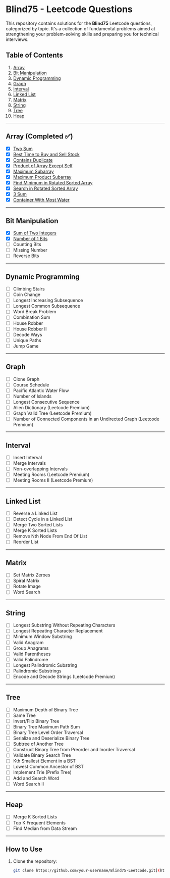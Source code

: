 # Blind75 - Leetcode Questions

This repository contains solutions for the **Blind75** Leetcode questions, categorized by topic. It's a collection of fundamental problems aimed at strengthening your problem-solving skills and preparing you for technical interviews.

## Table of Contents

1. [Array](https://github.com/MrRavikumar/Bind75_Leetcode/blob/main/README.md#array-completed-)
2. [Bit Manipulation](https://github.com/MrRavikumar/Bind75_Leetcode/blob/main/README.md#bit-manipulation)
3. [Dynamic Programming](https://github.com/MrRavikumar/Bind75_Leetcode/blob/main/README.md#dynamic-programming)
4. [Graph](https://github.com/MrRavikumar/Bind75_Leetcode/blob/main/README.md#graph)
5. [Interval](https://github.com/MrRavikumar/Bind75_Leetcode/blob/main/README.md#interval)
6. [Linked List](https://github.com/MrRavikumar/Bind75_Leetcode/blob/main/README.md#linked-list)
7. [Matrix](https://github.com/MrRavikumar/Bind75_Leetcode/blob/main/README.md#matrix)
8. [String](https://github.com/MrRavikumar/Bind75_Leetcode/blob/main/README.md#string)
9. [Tree](https://github.com/MrRavikumar/Bind75_Leetcode/blob/main/README.md#tree)
10. [Heap](https://github.com/MrRavikumar/Bind75_Leetcode/blob/main/README.md#heap)

---

## Array (Completed ✅)

- [x] [Two Sum](https://github.com/MrRavikumar/Bind75_Leetcode/blob/main/Array/Array_TwoSums.py)
- [x] [Best Time to Buy and Sell Stock](https://github.com/MrRavikumar/Bind75_Leetcode/blob/main/Array/Array_BestTimeToBuyAndSellStock.py)
- [x] [Contains Duplicate](https://github.com/MrRavikumar/Bind75_Leetcode/blob/main/Array/Array_ContainsDuplicates.py)
- [x] [Product of Array Except Self](https://github.com/MrRavikumar/Bind75_Leetcode/blob/main/Array/Array_ProductExceptSelf.py)  
- [x] [Maximum Subarray](https://github.com/MrRavikumar/Bind75_Leetcode/blob/main/Array/Array_MaxSubArray.py)  
- [x] [Maximum Product Subarray](https://github.com/MrRavikumar/Bind75_Leetcode/blob/main/Array/Array_MaxProductSubArray.py)  
- [x] [Find Minimum in Rotated Sorted Array](https://github.com/MrRavikumar/Bind75_Leetcode/blob/main/Array/Array_FindMinimumElementInRotatedSortedArray.py)  
- [x] [Search in Rotated Sorted Array](https://github.com/MrRavikumar/Bind75_Leetcode/blob/main/Array/Array_SearchInRotatedSortedArray1.py)  
- [x] [3 Sum](https://github.com/MrRavikumar/Bind75_Leetcode/blob/main/Array/Array_ThreeSums.py)  
- [x] [Container With Most Water](https://github.com/MrRavikumar/Bind75_Leetcode/blob/main/Array/Array_ContainerWithMostWater.py)  

---

## Bit Manipulation

- [x] [Sum of Two Integers](https://github.com/MrRavikumar/Bind75_Leetcode/blob/main/Bit_Manipulation/Bit_SumOfTwoInteger.py) 
- [x] [Number of 1 Bits](https://github.com/MrRavikumar/Bind75_Leetcode/blob/main/Bit_Manipulation/Bit_NumberOf1Bit.py)  
- [ ] Counting Bits  
- [ ] Missing Number  
- [ ] Reverse Bits  

---

## Dynamic Programming

- [ ] Climbing Stairs  
- [ ] Coin Change  
- [ ] Longest Increasing Subsequence  
- [ ] Longest Common Subsequence  
- [ ] Word Break Problem  
- [ ] Combination Sum  
- [ ] House Robber  
- [ ] House Robber II  
- [ ] Decode Ways  
- [ ] Unique Paths  
- [ ] Jump Game  

---

## Graph

- [ ] Clone Graph  
- [ ] Course Schedule  
- [ ] Pacific Atlantic Water Flow  
- [ ] Number of Islands  
- [ ] Longest Consecutive Sequence  
- [ ] Alien Dictionary (Leetcode Premium)  
- [ ] Graph Valid Tree (Leetcode Premium)  
- [ ] Number of Connected Components in an Undirected Graph (Leetcode Premium)  

---

## Interval

- [ ] Insert Interval  
- [ ] Merge Intervals  
- [ ] Non-overlapping Intervals  
- [ ] Meeting Rooms (Leetcode Premium)  
- [ ] Meeting Rooms II (Leetcode Premium)  

---

## Linked List

- [ ] Reverse a Linked List  
- [ ] Detect Cycle in a Linked List  
- [ ] Merge Two Sorted Lists  
- [ ] Merge K Sorted Lists  
- [ ] Remove Nth Node From End Of List  
- [ ] Reorder List  

---

## Matrix

- [ ] Set Matrix Zeroes  
- [ ] Spiral Matrix  
- [ ] Rotate Image  
- [ ] Word Search  

---

## String

- [ ] Longest Substring Without Repeating Characters  
- [ ] Longest Repeating Character Replacement  
- [ ] Minimum Window Substring  
- [ ] Valid Anagram  
- [ ] Group Anagrams  
- [ ] Valid Parentheses  
- [ ] Valid Palindrome  
- [ ] Longest Palindromic Substring  
- [ ] Palindromic Substrings  
- [ ] Encode and Decode Strings (Leetcode Premium)  

---

## Tree

- [ ] Maximum Depth of Binary Tree  
- [ ] Same Tree  
- [ ] Invert/Flip Binary Tree  
- [ ] Binary Tree Maximum Path Sum  
- [ ] Binary Tree Level Order Traversal  
- [ ] Serialize and Deserialize Binary Tree  
- [ ] Subtree of Another Tree  
- [ ] Construct Binary Tree from Preorder and Inorder Traversal  
- [ ] Validate Binary Search Tree  
- [ ] Kth Smallest Element in a BST  
- [ ] Lowest Common Ancestor of BST  
- [ ] Implement Trie (Prefix Tree)  
- [ ] Add and Search Word  
- [ ] Word Search II  

---

## Heap

- [ ] Merge K Sorted Lists  
- [ ] Top K Frequent Elements  
- [ ] Find Median from Data Stream  

---

## How to Use

1. Clone the repository:
   ```bash
   git clone https://github.com/your-username/Blind75-Leetcode.git](https://github.com/MrRavikumar/Bind75_Leetcode.git
